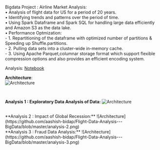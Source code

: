 
Bigdata Project : Airline Market Analysis:<br>
•	Analysis of flight data for US for a period of 20 years.<br>
•	Identifying trends and patterns over the period of time.<br>
•	Using Spark Dataframe and Spark SQL for handling large data efficiently and Amazon S3 as the data lake.<br>
• Performance Optmization:<br>
    - 1. Repartitioning of the dataframe with optimized number of partitions & Speeding up Shuffle.partitions.<br>
    - 2. Pulling data sets into a cluster-wide in-memory cache.<br>
    - 3. Using Apache Parquet,columnar storage format which support flexible compression options and also provides an efficient encoding system.<br>

Analysis: <a href="https://databricks-prod-cloudfront.cloud.databricks.com/public/4027ec902e239c93eaaa8714f173bcfc/8891199222519419/1251010126247737/720247590727539/latest.html"> Notebook </a>

**Architecture**:
<br>
![Architecture](https://github.com/aashish-bidap/Flight-Data-Analysis---BigData/blob/master/Architecture.png)

<br>

**Analysis 1 : Exploratory Data Analysis of Data:**
![Architecture](https://github.com/aashish-bidap/Flight-Data-Analysis---BigData/blob/master/analysis-1.png)

<br>
**Analysis 2 : Impact of Global Recession:**
![Architecture](https://github.com/aashish-bidap/Flight-Data-Analysis---BigData/blob/master/analysis-2.png)

<br>
**Analysis 3 : Fraud Data Analysis:**
![Architecture](https://github.com/aashish-bidap/Flight-Data-Analysis---BigData/blob/master/analysis-3.png)
